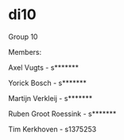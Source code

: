 di10
====

Group 10

Members:

Axel Vugts - s*******

Yorick Bosch - s*******

Martijn Verkleij - s*******

Ruben Groot Roessink - s*******

Tim Kerkhoven - s1375253
